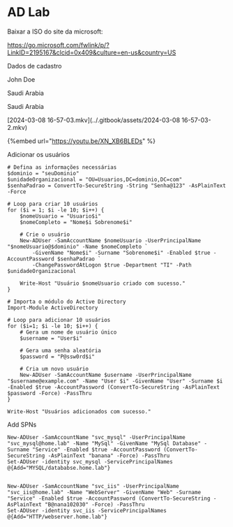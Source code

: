 AD Lab
========================


Baixar a ISO do site da microsoft:

<https://go.microsoft.com/fwlink/p/?LinkID=2195167&clcid=0x409&culture=en-us&country=US>

Dados de cadastro

John
Doe

Saudi Arabia

Saudi Arabia 

[2024-03-08 16-57-03.mkv](../.gitbook/assets/2024-03-08 16-57-03-2.mkv)

{%embed url="https://youtu.be/XN_XB6BLEDs" %}

Adicionar os usuários

```
# Defina as informações necessárias
$dominio = "seuDominio"
$unidadeOrganizacional = "OU=Usuarios,DC=dominio,DC=com"
$senhaPadrao = ConvertTo-SecureString -String "Senha@123" -AsPlainText -Force

# Loop para criar 10 usuários
for ($i = 1; $i -le 10; $i++) {
    $nomeUsuario = "Usuario$i"
    $nomeCompleto = "Nome$i Sobrenome$i"

    # Crie o usuário
    New-ADUser -SamAccountName $nomeUsuario -UserPrincipalName "$nomeUsuario@$dominio" -Name $nomeCompleto `
        -GivenName "Nome$i" -Surname "Sobrenome$i" -Enabled $true -AccountPassword $senhaPadrao `
        -ChangePasswordAtLogon $true -Department "TI" -Path $unidadeOrganizacional

    Write-Host "Usuário $nomeUsuario criado com sucesso."
}

```
```
# Importa o módulo do Active Directory
Import-Module ActiveDirectory

# Loop para adicionar 10 usuários
for ($i=1; $i -le 10; $i++) {
    # Gera um nome de usuário único
    $username = "User$i"

    # Gera uma senha aleatória
    $password = "P@ssw0rd$i"

    # Cria um novo usuário
    New-ADUser -SamAccountName $username -UserPrincipalName "$username@example.com" -Name "User $i" -GivenName "User" -Surname $i -Enabled $true -AccountPassword (ConvertTo-SecureString -AsPlainText $password -Force) -PassThru
}

Write-Host "Usuários adicionados com sucesso."
```

Add SPNs

    New-ADUser -SamAccountName "svc_mysql" -UserPrincipalName "svc_mysql@home.lab" -Name "MySql" -GivenName "MySql Database" -Surname "Service" -Enabled $true -AccountPassword (ConvertTo-SecureString -AsPlainText "banana" -Force) -PassThru
    Set-ADUser -identity svc_mysql -ServicePrincipalNames @{Add="MYSQL/datababse.home.lab"}


    New-ADUser -SamAccountName "svc_iis" -UserPrincipalName "svc_iis@home.lab" -Name "WebServer" -GivenName "Web" -Surname "Service" -Enabled $true -AccountPassword (ConvertTo-SecureString -AsPlainText "B@nana102030" -Force) -PassThru
    Set-ADUser -identity svc_iis -ServicePrincipalNames @{Add="HTTP/webserver.home.lab"}